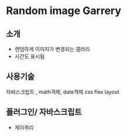 # Random image Garrery

## 소개
- 랜덤하게 이미지가 변경되는 갤러리
- 시간도 표시됨

## 사용기술
자바스크립트 , math객체, date객체
css flex layout

## 플러그인/ 자바스크립트
- 제이쿼리
